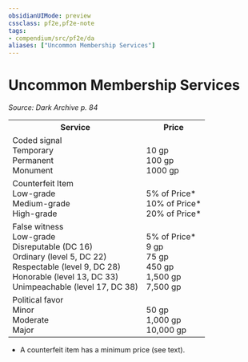 ```yaml
---
obsidianUIMode: preview
cssclass: pf2e,pf2e-note
tags:
- compendium/src/pf2e/da
aliases: ["Uncommon Membership Services"]
---
```

# Uncommon Membership Services  
*Source: Dark Archive p. 84*  

<table>
<tr>
  <th>Service</th>
  <th>Price</th>
</tr>
<tr>
  <td>Coded signal<br />Temporary<br />Permanent<br />Monument</td>
  <td><br />10 gp<br />100 gp<br />1000 gp</td>
</tr>
<tr>
  <td>Counterfeit Item<br />Low-grade<br />Medium-grade<br />High-grade</td>
  <td><br />5% of Price*<br />10% of Price*<br />20% of Price*</td>
</tr>
<tr>
  <td>False witness<br />Low-grade<br />Disreputable (DC 16)<br />Ordinary (level 5, DC 22)<br />Respectable (level 9, DC 28)<br />Honorable (level 13, DC 33)<br />Unimpeachable (level 17, DC 38)</td>
  <td><br />5% of Price*<br />9 gp<br />75 gp<br />450 gp<br />1,500 gp<br />7,500 gp</td>
</tr>
<tr>
  <td>Political favor<br />Minor<br />Moderate<br />Major</td>
  <td><br />50 gp<br />1,000 gp<br />10,000 gp</td>
</tr>
</table>

* A counterfeit item has a minimum price (see text).